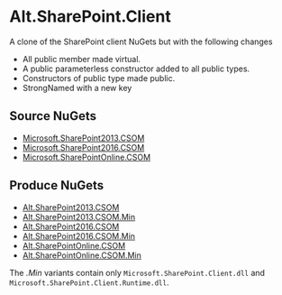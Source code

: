 # Alt.SharePoint.Client

A clone of the SharePoint client NuGets but with the following changes

 * All public member made virtual.
 * A public parameterless constructor added to all public types.
 * Constructors of public type made public.
 * StrongNamed with a new key


## Source NuGets

 * [Microsoft.SharePoint2013.CSOM](https://www.nuget.org/packages/Microsoft.SharePoint2013.CSOM/)
 * [Microsoft.SharePoint2016.CSOM](https://www.nuget.org/packages/Microsoft.SharePoint2016.CSOM/)
 * [Microsoft.SharePointOnline.CSOM](https://www.nuget.org/packages/Microsoft.SharePointOnline.CSOM/)


## Produce NuGets
 
 * [Alt.SharePoint2013.CSOM](https://www.nuget.org/packages/Alt.SharePoint2013.CSOM/)
 * [Alt.SharePoint2013.CSOM.Min](https://www.nuget.org/packages/Alt.SharePoint2013.CSOM.Min/)
 * [Alt.SharePoint2016.CSOM](https://www.nuget.org/packages/Alt.SharePoint2016.CSOM/)
 * [Alt.SharePoint2016.CSOM.Min](https://www.nuget.org/packages/Alt.SharePoint2016.CSOM.Min/)
 * [Alt.SharePointOnline.CSOM](https://www.nuget.org/packages/Alt.SharePointOnline.CSOM/)
 * [Alt.SharePointOnline.CSOM.Min](https://www.nuget.org/packages/Alt.SharePointOnline.CSOM.Min/)

The *.Min* variants contain  only `Microsoft.SharePoint.Client.dll` and `Microsoft.SharePoint.Client.Runtime.dll`.